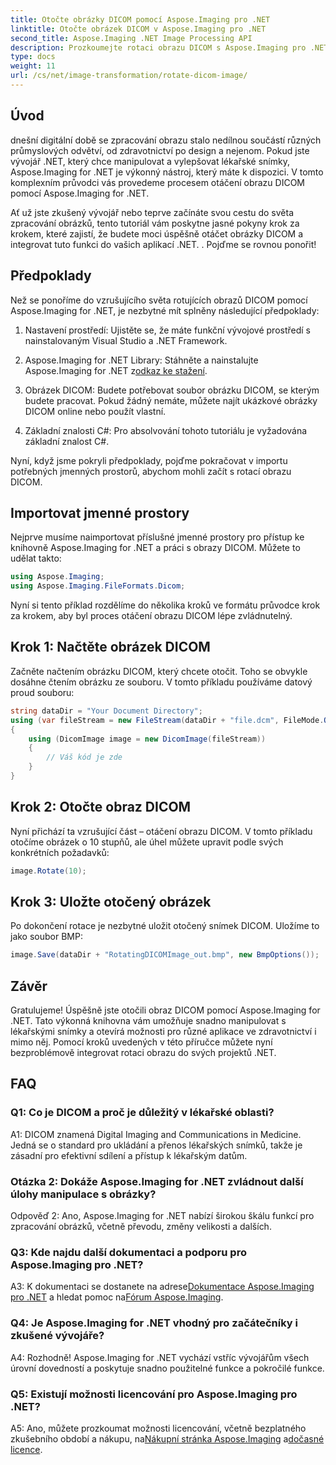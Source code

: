 ```yaml
---
title: Otočte obrázky DICOM pomocí Aspose.Imaging pro .NET
linktitle: Otočte obrázek DICOM v Aspose.Imaging pro .NET
second_title: Aspose.Imaging .NET Image Processing API
description: Prozkoumejte rotaci obrazu DICOM s Aspose.Imaging pro .NET. Podrobný průvodce manipulací s lékařskými snímky.
type: docs
weight: 11
url: /cs/net/image-transformation/rotate-dicom-image/
---
```

## Úvod

dnešní digitální době se zpracování obrazu stalo nedílnou součástí různých průmyslových odvětví, od zdravotnictví po design a nejenom. Pokud jste vývojář .NET, který chce manipulovat a vylepšovat lékařské snímky, Aspose.Imaging for .NET je výkonný nástroj, který máte k dispozici. V tomto komplexním průvodci vás provedeme procesem otáčení obrazu DICOM pomocí Aspose.Imaging for .NET.

Ať už jste zkušený vývojář nebo teprve začínáte svou cestu do světa zpracování obrázků, tento tutoriál vám poskytne jasné pokyny krok za krokem, které zajistí, že budete moci úspěšně otáčet obrázky DICOM a integrovat tuto funkci do vašich aplikací .NET. . Pojďme se rovnou ponořit!

## Předpoklady

Než se ponoříme do vzrušujícího světa rotujících obrazů DICOM pomocí Aspose.Imaging for .NET, je nezbytné mít splněny následující předpoklady:

1. Nastavení prostředí: Ujistěte se, že máte funkční vývojové prostředí s nainstalovaným Visual Studio a .NET Framework.

2. Aspose.Imaging for .NET Library: Stáhněte a nainstalujte Aspose.Imaging for .NET z[odkaz ke stažení](https://releases.aspose.com/imaging/net/).

3. Obrázek DICOM: Budete potřebovat soubor obrázku DICOM, se kterým budete pracovat. Pokud žádný nemáte, můžete najít ukázkové obrázky DICOM online nebo použít vlastní.

4. Základní znalosti C#: Pro absolvování tohoto tutoriálu je vyžadována základní znalost C#.

Nyní, když jsme pokryli předpoklady, pojďme pokračovat v importu potřebných jmenných prostorů, abychom mohli začít s rotací obrazu DICOM.

## Importovat jmenné prostory

Nejprve musíme naimportovat příslušné jmenné prostory pro přístup ke knihovně Aspose.Imaging for .NET a práci s obrazy DICOM. Můžete to udělat takto:

```csharp
using Aspose.Imaging;
using Aspose.Imaging.FileFormats.Dicom;
```

Nyní si tento příklad rozdělíme do několika kroků ve formátu průvodce krok za krokem, aby byl proces otáčení obrazu DICOM lépe zvládnutelný.

## Krok 1: Načtěte obrázek DICOM

Začněte načtením obrázku DICOM, který chcete otočit. Toho se obvykle dosáhne čtením obrázku ze souboru. V tomto příkladu používáme datový proud souboru:

```csharp
string dataDir = "Your Document Directory";
using (var fileStream = new FileStream(dataDir + "file.dcm", FileMode.Open, FileAccess.Read))
{
    using (DicomImage image = new DicomImage(fileStream))
    {
        // Váš kód je zde
    }
}
```

## Krok 2: Otočte obraz DICOM

Nyní přichází ta vzrušující část – otáčení obrazu DICOM. V tomto příkladu otočíme obrázek o 10 stupňů, ale úhel můžete upravit podle svých konkrétních požadavků:

```csharp
image.Rotate(10);
```

## Krok 3: Uložte otočený obrázek

Po dokončení rotace je nezbytné uložit otočený snímek DICOM. Uložíme to jako soubor BMP:

```csharp
image.Save(dataDir + "RotatingDICOMImage_out.bmp", new BmpOptions());
```

## Závěr

Gratulujeme! Úspěšně jste otočili obraz DICOM pomocí Aspose.Imaging for .NET. Tato výkonná knihovna vám umožňuje snadno manipulovat s lékařskými snímky a otevírá možnosti pro různé aplikace ve zdravotnictví i mimo něj. Pomocí kroků uvedených v této příručce můžete nyní bezproblémově integrovat rotaci obrazu do svých projektů .NET.

## FAQ

### Q1: Co je DICOM a proč je důležitý v lékařské oblasti?

A1: DICOM znamená Digital Imaging and Communications in Medicine. Jedná se o standard pro ukládání a přenos lékařských snímků, takže je zásadní pro efektivní sdílení a přístup k lékařským datům.

### Otázka 2: Dokáže Aspose.Imaging for .NET zvládnout další úlohy manipulace s obrázky?

Odpověď 2: Ano, Aspose.Imaging for .NET nabízí širokou škálu funkcí pro zpracování obrázků, včetně převodu, změny velikosti a dalších.

### Q3: Kde najdu další dokumentaci a podporu pro Aspose.Imaging pro .NET?

 A3: K dokumentaci se dostanete na adrese[Dokumentace Aspose.Imaging pro .NET](https://reference.aspose.com/imaging/net/) a hledat pomoc na[Fórum Aspose.Imaging](https://forum.aspose.com/).

### Q4: Je Aspose.Imaging for .NET vhodný pro začátečníky i zkušené vývojáře?

A4: Rozhodně! Aspose.Imaging for .NET vychází vstříc vývojářům všech úrovní dovedností a poskytuje snadno použitelné funkce a pokročilé funkce.

### Q5: Existují možnosti licencování pro Aspose.Imaging pro .NET?

 A5: Ano, můžete prozkoumat možnosti licencování, včetně bezplatného zkušebního období a nákupu, na[Nákupní stránka Aspose.Imaging](https://purchase.aspose.com/buy) a[dočasné licence](https://purchase.aspose.com/temporary-license/).